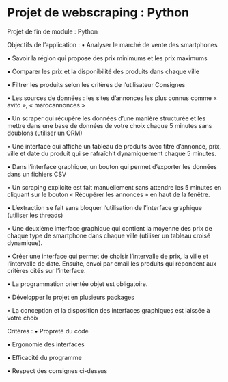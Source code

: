 # Projet de webscraping : Python 
Projet de fin de module : Python 

Objectifs de l’application :
• Analyser le marché de vente des smartphones

• Savoir la région qui propose des prix minimums et les prix maximums

• Comparer les prix et la disponibilité des produits dans chaque ville

• Filtrer les produits selon les critères de l’utilisateur
Consignes

• Les sources de données : les sites d’annonces les plus connus comme « avito », « marocannonces »

• Un scraper qui récupère les données d’une manière structurée et les mettre dans une base de données de votre choix chaque 5 minutes sans doublons (utiliser un ORM)

• Une interface qui affiche un tableau de produits avec titre d’annonce, prix, ville et date du produit qui se rafraîchit dynamiquement chaque 5 minutes.

• Dans l’interface graphique, un bouton qui permet d’exporter les données dans un fichiers CSV

• Un scraping explicite est fait manuellement sans attendre les 5 minutes en cliquant sur le bouton « Récupérer les annonces » en haut de la fenêtre.

• L’extraction se fait sans bloquer l’utilisation de l’interface graphique (utiliser les threads)

• Une deuxième interface graphique qui contient la moyenne des prix de chaque type de smartphone dans chaque ville (utiliser un tableau croisé dynamique).

• Créer une interface qui permet de choisir l’intervalle de prix, la ville et l’intervalle de date. Ensuite, envoi par email les produits qui répondent aux critères cités sur l’interface.

• La programmation orientée objet est obligatoire.

• Développer le projet en plusieurs packages

• La conception et la disposition des interfaces graphiques est laissée à votre choix

Critères :
• Propreté du code

• Ergonomie des interfaces

• Efficacité du programme

• Respect des consignes ci-dessus
